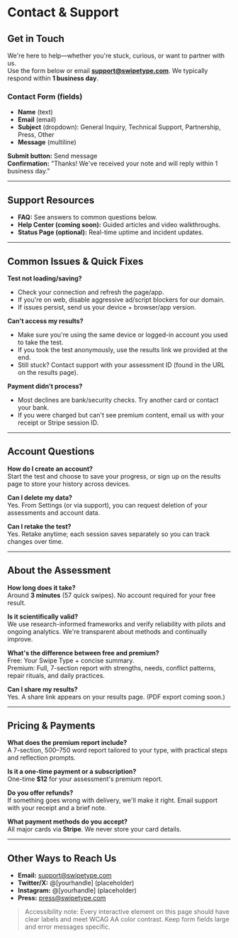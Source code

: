# Contact & Support

## Get in Touch
We're here to help—whether you're stuck, curious, or want to partner with us.  
Use the form below or email **support@swipetype.com**. We typically respond within **1 business day**.

### Contact Form (fields)
- **Name** (text)  
- **Email** (email)  
- **Subject** (dropdown): General Inquiry, Technical Support, Partnership, Press, Other  
- **Message** (multiline)

**Submit button:** Send message  
**Confirmation:** "Thanks! We've received your note and will reply within 1 business day."

---

## Support Resources
- **FAQ:** See answers to common questions below.  
- **Help Center (coming soon):** Guided articles and video walkthroughs.  
- **Status Page (optional):** Real-time uptime and incident updates.

---

## Common Issues & Quick Fixes

**Test not loading/saving?**  
- Check your connection and refresh the page/app.  
- If you're on web, disable aggressive ad/script blockers for our domain.  
- If issues persist, send us your device + browser/app version.

**Can't access my results?**  
- Make sure you're using the same device or logged-in account you used to take the test.  
- If you took the test anonymously, use the results link we provided at the end.  
- Still stuck? Contact support with your assessment ID (found in the URL on the results page).

**Payment didn't process?**  
- Most declines are bank/security checks. Try another card or contact your bank.  
- If you were charged but can't see premium content, email us with your receipt or Stripe session ID.

---

## Account Questions

**How do I create an account?**  
Start the test and choose to save your progress, or sign up on the results page to store your history across devices.

**Can I delete my data?**  
Yes. From Settings (or via support), you can request deletion of your assessments and account data.

**Can I retake the test?**  
Yes. Retake anytime; each session saves separately so you can track changes over time.

---

## About the Assessment

**How long does it take?**  
Around **3 minutes** (57 quick swipes). No account required for your free result.

**Is it scientifically valid?**  
We use research-informed frameworks and verify reliability with pilots and ongoing analytics. We're transparent about methods and continually improve.

**What's the difference between free and premium?**  
Free: Your Swipe Type + concise summary.  
Premium: Full, 7-section report with strengths, needs, conflict patterns, repair rituals, and daily practices.

**Can I share my results?**  
Yes. A share link appears on your results page. (PDF export coming soon.)

---

## Pricing & Payments

**What does the premium report include?**  
A 7-section, 500–750 word report tailored to your type, with practical steps and reflection prompts.

**Is it a one-time payment or a subscription?**  
One-time **$12** for your assessment's premium report.

**Do you offer refunds?**  
If something goes wrong with delivery, we'll make it right. Email support with your receipt and a brief note.

**What payment methods do you accept?**  
All major cards via **Stripe**. We never store your card details.

---

## Other Ways to Reach Us
- **Email:** support@swipetype.com  
- **Twitter/X:** @[yourhandle] (placeholder)  
- **Instagram:** @[yourhandle] (placeholder)  
- **Press:** press@swipetype.com

> Accessibility note: Every interactive element on this page should have clear labels and meet WCAG AA color contrast. Keep form fields large and error messages specific.
